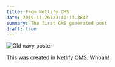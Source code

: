 ```yaml
---
title: From Netlify CMS
date: 2019-11-26T23:40:13.384Z
summary: The first CMS generated post
draft: true
---
```


![Old navy poster](/images/post_navy_ww1_all-together.jpg "Enlist in the Navy")

This was created in Netlify CMS. Whoah!
